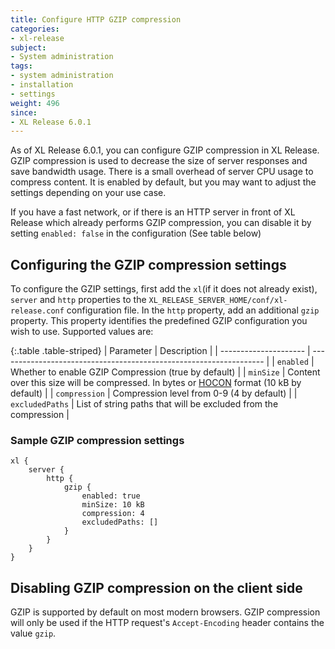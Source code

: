 ```yaml
---
title: Configure HTTP GZIP compression
categories:
- xl-release
subject:
- System administration
tags:
- system administration
- installation
- settings
weight: 496
since:
- XL Release 6.0.1
---
```


As of XL Release 6.0.1, you can configure GZIP compression in XL Release. GZIP compression is used to decrease the size of server responses and save bandwidth usage. There is a small overhead of server CPU usage to compress content. It is enabled by default, but you may want to adjust the settings depending on your use case.

  If you have a fast network, or if there is an HTTP server in front of XL Release which already performs GZIP compression, you can disable it by setting `enabled: false` in the configuration (See table below)

## Configuring the GZIP compression settings

To configure the GZIP settings, first add the `xl`(if it does not already exist), `server` and `http` properties to the `XL_RELEASE_SERVER_HOME/conf/xl-release.conf` configuration file. In the `http` property, add an additional `gzip` property. This property identifies the predefined GZIP configuration you wish to use. Supported values are:

{:.table .table-striped}
| Parameter             | Description                                                        |
| --------------------- | ------------------------------------------------------------------ |
| `enabled`               | Whether to enable GZIP Compression (true by default)             |
| `minSize`               | Content over this size will be compressed. In bytes or [HOCON](https://github.com/typesafehub/config/blob/master/HOCON.md#hocon-human-optimized-config-object-notation) format (10 kB by default) |
| `compression`           | Compression level from 0-9 (4 by default) |
| `excludedPaths`         | List of string paths that will be excluded from the compression  |

### Sample GZIP compression settings
    xl {
        server {
            http {
                gzip {
                    enabled: true
                    minSize: 10 kB
                    compression: 4
                    excludedPaths: []
                }
            }
        }
    }


## Disabling GZIP compression on the client side

GZIP is supported by default on most modern browsers. GZIP compression will only be used if the HTTP request's `Accept-Encoding` header contains the value `gzip`.
